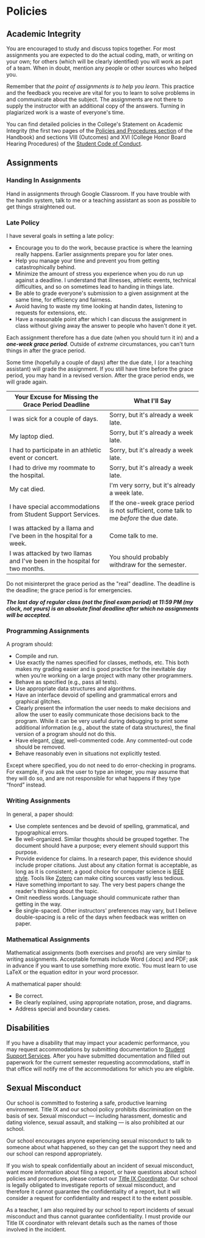 # Policies

## Academic Integrity

You are encouraged to study and discuss topics together. For most assignments you are expected to do the actual coding, math, or writing on your own; for others (which will be clearly identified) you will work as part of a team. When in doubt, mention any people or other sources who helped you.

Remember that *the point of assignments is to help you learn*. This practice and the feedback you receive are vital for you to learn to solve problems in and communicate about the subject. The assignments are not there to supply the instructor with an additional copy of the answers. Turning in plagiarized work is a waste of everyone's time.

You can find detailed policies in the College's Statement on Academic Integrity (the first two pages of the [Policies and Procedures section](https://www.lclark.edu/live/files/6190-cas-catalogpolicies-and-procedurespdf) of the Handbook) and sections VIII (Outcomes) and XVI (College Honor Board Hearing Procedures) of the [Student Code of Conduct](http://college.lclark.edu/live/files/12481-code-of-conduct-2012pdf).

## Assignments

### Handing In Assignments

Hand in assignments through Google Classroom. If you have trouble with the handin system, talk to me or a teaching assistant as soon as possible to get things straightened out.

### Late Policy

I have several goals in setting a late policy:

* Encourage you to do the work, because practice is where the learning really happens. Earlier assignments prepare you for later ones.
* Help you manage your time and prevent you from getting catastrophically behind.
* Minimize the amount of stress you experience when you do run up against a deadline. I understand that illnesses, athletic events, technical difficulties, and so on sometimes lead to handing in things late.
* Be able to grade everyone's submission to a given assignment at the same time, for efficiency and fairness. 
* Avoid having to waste my time looking at handin dates, listening to requests for extensions, etc.
* Have a reasonable point after which I can discuss the assignment in class without giving away the answer to people who haven't done it yet.

Each assignment therefore has a due date (when you should turn it in) and a **_one-week grace period_**. Outside of *extreme* circumstances, you can't turn things in after the grace period.

Some time (hopefully a couple of days) after the due date, I (or a teaching assistant) will grade the assignment. If you still have time before the grace period, you may hand in a revised version. After the grace period ends, we will grade again.

| Your Excuse for Missing the Grace Period Deadline | What I'll Say |
| --- | --- |
| I was sick for a couple of days. | Sorry, but it's already a week late. |
| My laptop died. | Sorry, but it's already a week late. |
| I had to participate in an athletic event or concert. | Sorry, but it's already a week late. |
| I had to drive my roommate to the hospital. | Sorry, but it's already a week late. |
| My cat died. | I'm very sorry, but it's already a week late. |
| I have special accommodations from Student Support Services. | If the one-week grace period is not sufficient, come talk to me *before* the due date. |
| I was attacked by a llama and I've been in the hospital for a week. | Come talk to me. |
| I was attacked by two llamas and I've been in the hospital for two months. | You should probably withdraw for the semester. |

Do not misinterpret the grace period as the "real" deadline. The deadline is the deadline; the grace period is for emergencies.

**_The last day of regular class (*not* the final exam period) at 11:59 PM (my clock, not yours) is an absolute final deadline after which no assignments will be accepted._**


### Programming Assignments

A program should:
- Compile and run.
- Use exactly the names specified for classes, methods, etc. This both makes my grading easier and is good practice for the inevitable day when you’re working on a large project with many other programmers.
- Behave as specified (e.g., pass all tests).
- Use appropriate data structures and algorithms.
- Have an interface devoid of spelling and grammatical errors and graphical glitches.
- Clearly present the information the user needs to make decisions and allow the user to easily communicate those decisions back to the program. While it can be very useful during debugging to print some additional information (e.g., about the state of data structures), the final version of a program should not do this.
- Have elegant, [clear](https://introcs.cs.princeton.edu/java/11style/), well-commented code. Any commented-out code should be removed.
- Behave reasonably even in situations not explicitly tested.

Except where specified, you do not need to do error-checking in programs. For example, if you ask the user to type an integer, you may assume that they will do so, and are not responsible for what happens if they type “fnord” instead.

### Writing Assignments

In general, a paper should:
- Use complete sentences and be devoid of spelling, grammatical, and typographical errors.
- Be well-organized. Similar thoughts should be grouped together. The document should have a purpose; every element should support this purpose.
- Provide evidence for claims. In a research paper, this evidence should include proper citations. Just about any citation format is acceptable, as long as it is consistent; a good choice for computer science is [IEEE style](http://www.ijssst.info/info/IEEE-Citation-StyleGuide.pdf). Tools like [Zotero](https://www.zotero.org/) can make citing sources vastly less tedious.
- Have something important to say. The very best papers change the reader's thinking about the topic.
- Omit needless words. Language should communicate rather than getting in the way.
- Be single-spaced. Other instructors' preferences may vary, but I believe double-spacing is a relic of the days when feedback was written on paper.

### Mathematical Assignments

Mathematical assignments (both exercises and proofs) are very similar to writing assignments. Acceptable formats include Word (.docx) and PDF; ask in advance if you want to use something more exotic. You must learn to use LaTeX or the equation editor in your word processor.

A mathematical paper should:

- Be correct.
- Be clearly explained, using appropriate notation, prose, and diagrams.
- Address special and boundary cases.

## Disabilities
If you have a disability that may impact your academic performance, you may request accommodations by submitting documentation to [Student Support Services](https://www.lclark.edu/offices/student_support_services/). After you have submitted documentation and filled out paperwork for the current semester requesting accommodations, staff in that office will notify me of the accommodations for which you are eligible.

## Sexual Misconduct

Our school is committed to fostering a safe, productive learning environment. Title IX and our school policy prohibits discrimination on the basis of sex. Sexual misconduct — including harassment, domestic and dating violence, sexual assault, and stalking — is also prohibited at our school.

Our school encourages anyone experiencing sexual misconduct to talk to someone about what happened, so they can get the support they need and our school can respond appropriately.

If you wish to speak confidentially about an incident of sexual misconduct, want more information about filing a report, or have questions about school policies and procedures, please contact our [Title IX Coordinator](https://www.lclark.edu/about/title_ix_compliance/).
Our school is legally obligated to investigate reports of sexual misconduct, and therefore it cannot guarantee the confidentiality of a report, but it will consider a request for confidentiality and respect it to the extent possible.

As a teacher, I am also required by our school to report incidents of sexual misconduct and thus cannot guarantee confidentiality. I must provide our Title IX coordinator with relevant details such as the names of those involved in the incident.

